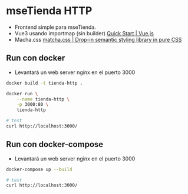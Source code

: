 # mseTienda HTTP

- Frontend simple para mseTienda.
- Vue3 usando importmap (sin builder) [Quick Start | Vue.js](https://vuejs.org/guide/quick-start.html#using-vue-from-cdn)
- Macha.css [matcha.css | Drop-in semantic styling library in pure CSS](https://matcha.mizu.sh/)


## Run con docker

- Levantará un web server nginx en el puerto 3000

```sh
docker build -t tienda-http .

docker run \
    --name tienda-http \
    -p 3000:80 \
    tienda-http

# test
curl http://localhost:3000/
```

## Run con docker-compose

- Levantará un web server nginx en el puerto 3000

```sh
docker-compose up --build

# test
curl http://localhost:3000/
```

